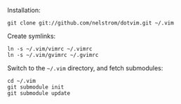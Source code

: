 Installation:

```
git clone git://github.com/nelstrom/dotvim.git ~/.vim
```

Create symlinks:

```
ln -s ~/.vim/vimrc ~/.vimrc
ln -s ~/.vim/gvimrc ~/.gvimrc
```

Switch to the `~/.vim` directory, and fetch submodules:

```
cd ~/.vim
git submodule init
git submodule update
```
